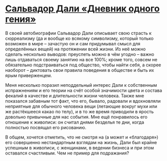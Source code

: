 # [Сальвадор Дали «Дневник одного гения»](vk.com/@ip.biblioworm-salvador-dali-dnevnik-odnogo-geniya)

В своей автобиографии Сальвадор Дали описывает свою страсть к сюрреализму (да и вообще ко всякому символизму, который только возможен в мире – зачастую он и сам придумывал смысл для определённых вещей) на протяжении всей жизни.
Из неё можно сделать несколько выводов: преуспеть можно в чём угодно – важно лишь отдаваться своему занятию на все 100%; кроме того, совсем не обязательно подстраиваться под общество, чтобы найти себя, а скорее наоборот – диктовать свои правила поведения в обществе и быть их ярым приверженцем.

Меня несколько поразил неподдельный интерес Дали к собственным испражнениям и его теории на счёт особой значимости цвета и состава фекалий в качестве и длительности жизни человека.
Также мне показался забавным тот факт, что его, бывало, радовали и вдохновляли неприятные для обычного человека вещи (летающие вокруг мухи или же растёкшееся какао по телу), и в то же время приводили в ярость довольно привычные для нас события.
Мне ещё понравилось его отношение к живописи: он считал днями безделья те дни, когда полностью посвящал его рисованию.

В общем, хочется отметить, что не смотря на (а может и «благодаря») его совершенно нестандартным взглядам на жизнь, Дали был крайне успешным в живописи, с женщинами, в ведении бизнеса и при этом оставался счастливым.
Чем не пример для подражания?
